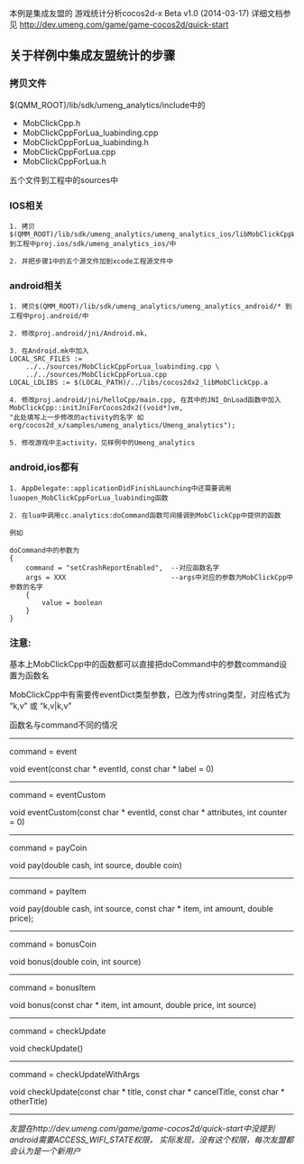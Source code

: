 
本例是集成友盟的 游戏统计分析cocos2d-x Beta v1.0 (2014-03-17)
详细文档参见 <http://dev.umeng.com/game/game-cocos2d/quick-start>



## 关于样例中集成友盟统计的步骤 ##

### 拷贝文件 ###

$(QMM_ROOT)/lib/sdk/umeng_analytics/include中的
* MobClickCpp.h
* MobClickCppForLua_luabinding.cpp
* MobClickCppForLua_luabinding.h
* MobClickCppForLua.cpp
* MobClickCppForLua.h

五个文件到工程中的sources中


### IOS相关 ###

	1. 拷贝$(QMM_ROOT)/lib/sdk/umeng_analytics/umeng_analytics_ios/libMobClickCppWithLibCpp.a到工程中proj.ios/sdk/umeng_analytics_ios/中

	2. 并把步骤1中的五个源文件加到xcode工程源文件中

### android相关 ###

	1. 拷贝$(QMM_ROOT)/lib/sdk/umeng_analytics/umeng_analytics_android/* 到工程中proj.android/中

	2. 修改proj.android/jni/Android.mk，

	3. 在Android.mk中加入
	LOCAL_SRC_FILES :=
    	../../sources/MobClickCppForLua_luabinding.cpp \
    	../../sources/MobClickCppForLua.cpp
	LOCAL_LDLIBS := $(LOCAL_PATH)/../libs/cocos2dx2_libMobClickCpp.a

	4. 修改proj.android/jni/helloCpp/main.cpp, 在其中的JNI_OnLoad函数中加入
	MobClickCpp::initJniForCocos2dx2((void*)vm,
	"此处填写上一步修改的activity的名字 如org/cocos2d_x/samples/umeng_analytics/Umeng_analytics");

	5. 修改游戏中主activity，见样例中的Umeng_analytics

### android,ios都有 ###
	1. AppDelegate::applicationDidFinishLaunching中还需要调用luaopen_MobClickCppForLua_luabinding函数

	2. 在lua中调用cc.analytics:doCommand函数可间接调到MobClickCpp中提供的函数

	例如

	doCommand中的参数为
	{
		command = "setCrashReportEnabled",	--对应函数名字
		args = XXX 							--args中对应的参数为MobClickCpp中参数的名字
 		{
			value = boolean
		}
	}


### 注意: ###

基本上MobClickCpp中的函数都可以直接把doCommand中的参数command设置为函数名

MobClickCpp中有需要传eventDict类型参数，已改为传string类型，对应格式为 “k,v” 或 “k,v|k,v”

函数名与command不同的情况

***
command = event

void event(const char * eventId, const char * label = 0)
***
command = eventCustom

void eventCustom(const char * eventId, const char * attributes, int counter = 0)
***
command = payCoin

void pay(double cash, int source, double coin)
***
command = payItem

void pay(double cash, int source, const char * item, int amount, double price);
***
command = bonusCoin

void bonus(double coin, int source)
***
command = bonusItem

void bonus(const char * item, int amount, double price, int source)
***
command = checkUpdate

void checkUpdate()
***
command = checkUpdateWithArgs

void checkUpdate(const char * title, const char * cancelTitle, const char * otherTitle)
***

*友盟在http://dev.umeng.com/game/game-cocos2d/quick-start中没提到android需要ACCESS_WIFI_STATE权限，
实际发现，没有这个权限，每次友盟都会认为是一个新用户*
